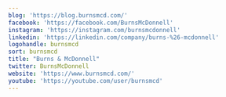 ```yaml
---
blog: 'https://blog.burnsmcd.com/'
facebook: 'https://facebook.com/BurnsMcDonnell'
instagram: 'https://instagram.com/burnsmcdonnell'
linkedin: 'https://linkedin.com/company/burns-%26-mcdonnell'
logohandle: burnsmcd
sort: burnsmcd
title: "Burns & McDonnell"
twitter: BurnsMcDonnell
website: 'https://www.burnsmcd.com/'
youtube: 'https://youtube.com/user/burnsmcd'
---
```

